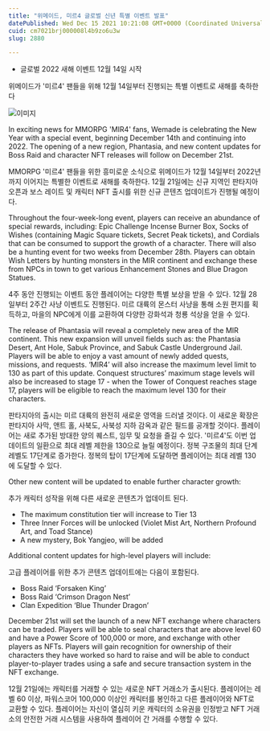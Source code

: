 ```yaml
---
title: "위메이드, 미르4 글로벌 신년 특별 이벤트 발표"
datePublished: Wed Dec 15 2021 10:21:08 GMT+0000 (Coordinated Universal Time)
cuid: cm7021brj000008l4b9zo6u3w
slug: 2880

---
```



- 글로벌 2022 새해 이벤트 12월 14일 시작

위메이드가 '미르4' 팬들을 위해 12월 14일부터 진행되는 특별 이벤트로 새해를 축하한다

![이미지](https://cdn.hashnode.com/res/hashnode/image/upload/v1739252505348/0fecd434-c834-4183-869d-39549a392766.jpeg)

In exciting news for MMORPG 'MIR4' fans, Wemade is celebrating the New Year with a special event, beginning December 14th and continuing into 2022. The opening of a new region, Phantasia, and new content updates for Boss Raid and character NFT releases will follow on December 21st.

MMORPG '미르4' 팬들을 위한 흥미로운 소식으로 위메이드가 12월 14일부터 2022년까지 이어지는 특별한 이벤트로 새해를 축하한다. 12월 21일에는 신규 지역인 판타지아 오픈과 보스 레이트 및 캐릭터 NFT 출시를 위한 신규 콘텐츠 업데이트가 진행될 예정이다.

Throughout the four-week-long event, players can receive an abundance of special rewards, including: Epic Challenge Incense Burner Box, Socks of Wishes (containing Magic Square tickets, Secret Peak tickets), and Cordials that can be consumed to support the growth of a character. There will also be a hunting event for two weeks from December 28th. Players can obtain Wish Letters by hunting monsters in the MIR continent and exchange these from NPCs in town to get various Enhancement Stones and Blue Dragon Statues.

4주 동안 진행되는 이벤트 동안 플레이어는 다양한 특별 보상을 받을 수 있다. 12월 28일부터 2주간 사냥 이벤트도 진행된다. 미르 대륙의 몬스터 사냥을 통해 소원 편지를 획득하고, 마을의 NPC에게 이를 교환하여 다양한 강화석과 청룡 석상을 얻을 수 있다.

The release of Phantasia will reveal a completely new area of the MIR continent. This new expansion will unveil fields such as: the Phantasia Desert, Ant Hole, Sabuk Province, and Sabuk Castle Underground Jail. Players will be able to enjoy a vast amount of newly added quests, missions, and requests. ‘MIR4’ will also increase the maximum level limit to 130 as part of this update. Conquest structures’ maximum stage levels will also be increased to stage 17 - when the Tower of Conquest reaches stage 17, players will be eligible to reach the maximum level 130 for their characters.

판타지아의 출시는 미르 대륙의 완전히 새로운 영역을 드러낼 것이다. 이 새로운 확장은 판타지아 사막, 앤트 홀, 사북도, 사북성 지하 감옥과 같은 필드를 공개할 것이다. 플레이어는 새로 추가된 방대한 양의 퀘스트, 임무 및 요청을 즐길 수 있다. '미르4'도 이번 업데이트의 일환으로 최대 레벨 제한을 130으로 늘릴 예정이다. 정복 구조물의 최대 단계 레벨도 17단계로 증가한다. 정복의 탑이 17단계에 도달하면 플레이어는 최대 레벨 130에 도달할 수 있다.

Other new content will be updated to enable further character growth:

추가 캐릭터 성작을 위해 다른 새로운 콘텐츠가 업데이트 된다.

- The maximum constitution tier will increase to Tier 13
- Three Inner Forces will be unlocked (Violet Mist Art, Northern Profound Art, and Toad Stance)
- A new mystery, Bok Yangjeo, will be added

Additional content updates for high-level players will include:

고급 플레이어를 위한 추가 콘텐츠 업데이트에는 다음이 포함된다.

- Boss Raid ‘Forsaken King’
- Boss Raid ‘Crimson Dragon Nest’
- Clan Expedition ‘Blue Thunder Dragon’

December 21st will set the launch of a new NFT exchange where characters can be traded. Players will be able to seal characters that are above level 60 and have a Power Score of 100,000 or more, and exchange with other players as NFTs. Players will gain recognition for ownership of their characters they have worked so hard to raise and will be able to conduct player-to-player trades using a safe and secure transaction system in the NFT exchange.

12월 21일에는 캐릭터를 거래할 수 있는 새로운 NFT 거래소가 출시된다. 플레이어는 레벨 60 이상, 파워스코어 100,000 이상인 캐릭터를 봉인하고 다른 플레이어와 NFT로 교환할 수 있다. 플레이어는 자신이 열심히 키운 캐릭터의 소유권을 인정받고 NFT 거래소의 안전한 거래 시스템을 사용하여 플레이어 간 거래를 수행할 수 있다.